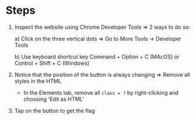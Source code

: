 # Steps
1. Inspect the website using Chrome Developer Tools => 2 ways to do so:
   
     a) Click on the three vertical dots => Go to More Tools -> Developer Tools
   
     b) Use keyboard shortcut key Command + Option + C (MAcOS) or Control + Shift + C (Windows)
2. Notice that the position of the button is always changing => Remove all styles in the HTML
     - In the Elements tab, remove all `class = ?` by right-clicking and choosing 'Edit as HTML'
3. Tap on the button to get the flag
